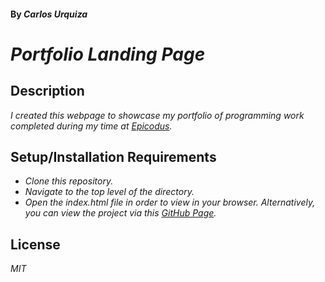 #### By _**Carlos Urquiza**_

# _Portfolio Landing Page_

## Description

_I created this webpage to showcase my portfolio of programming work completed during my time at [Epicodus](https://www.epicodus.com/)._

## Setup/Installation Requirements

* _Clone this repository._
* _Navigate to the top level of the directory._
* _Open the index.html file in order to view in your browser. Alternatively, you can view the project via this [GitHub Page]()._

## License

_MIT_
